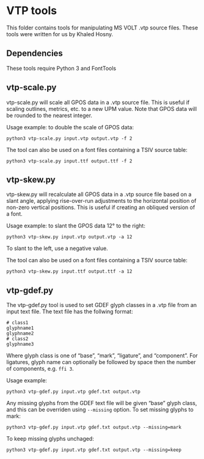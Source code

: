 VTP tools
=====

This folder contains tools for manipulating MS VOLT .vtp source files. These tools were written for us by Khaled Hosny.

Dependencies
------------

These tools require Python 3 and FontTools

vtp-scale.py
-----

vtp-scale.py will scale all GPOS data in a .vtp source file. This is useful if scaling outlines, metrics, etc. to a new UPM value. Note that GPOS data will be rounded to the nearest integer.

Usage example: to double the scale of GPOS data:

```
python3 vtp-scale.py input.vtp output.vtp -f 2
```
The tool can also be used on a font files containing a TSIV source table:

```
python3 vtp-scale.py input.ttf output.ttf -f 2
```

vtp-skew.py
-----

vtp-skew.py will recalculate all GPOS data in a .vtp source file based on a slant angle, applying rise-over-run adjustments to the horizontal position of non-zero vertical positions. This is useful if creating an obliqued version of a font.

Usage example: to slant the GPOS data 12° to the right:

```
python3 vtp-skew.py input.vtp output.vtp -a 12
```

To slant to the left, use a negative value.

The tool can also be used on a font files containing a TSIV source table:

```
python3 vtp-skew.py input.ttf output.ttf -a 12
```

vtp-gdef.py
----

The vtp-gdef.py tool is used to set GDEF glyph classes in a .vtp file from an input text file. The text file has the follwing format:

```
# class1
glyphname1
glyphname2
# class2
glyphname3
```

Where glyph class is one of “base”, “mark”, “ligature”, and “component”. For ligatures, glyph name can optionally be followed by space then the number of components, e.g. `ffi 3`.

Usage example:

```
python3 vtp-gdef.py input.vtp gdef.txt output.vtp
```

Any missing glyphs from the GDEF text file will be given “base” glyph class, and this can be overriden using `--missing` option. To set missing glyphs to mark:

```
python3 vtp-gdef.py input.vtp gdef.txt output.vtp --missing=mark
```

To keep missing glyphs unchaged:
```
python3 vtp-gdef.py input.vtp gdef.txt output.vtp --missing=keep
```